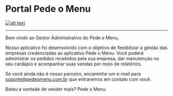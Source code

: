 # **Portal Pede o Menu**

[![alt text](https://media-exp1.licdn.com/dms/image/C4D1BAQFIyo6S7BfERg/company-background_10000/0/1588279667855?e=2159024400&v=beta&t=s320HOqfji0o8MIR1ZvLwBOo0BxCGC-yc7w6jvXoIvQ "Link do portal")](https://app.pedeomenu.com.br/)

---



Bem vindo ao Gestor Administrativo do Pede o Menu,

Nosso aplicativo foi desenvolvido com o objetivo de flexibilizar a gestão das empresas credenciadas ao aplicativo Pede o Menu. Você poderá administrar os pedidos recebidos pela sua empresa, dar manutenção no seu cardápio e acompanhar suas vendas por meio de relatórios.

Se você ainda não é nosso parceiro, encaminhe um e-mail para suporte@pedeomenu.com.br que entraremos em contato com você.

Bateu a vontade de vender mais? Pede o Menu
